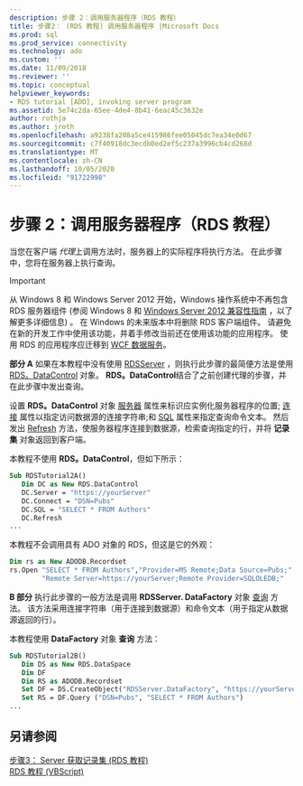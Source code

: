 ```yaml
---
description: 步骤 2：调用服务器程序（RDS 教程）
title: 步骤2： (RDS 教程) 调用服务器程序 |Microsoft Docs
ms.prod: sql
ms.prod_service: connectivity
ms.technology: ado
ms.custom: ''
ms.date: 11/09/2018
ms.reviewer: ''
ms.topic: conceptual
helpviewer_keywords:
- RDS tutorial [ADO], invoking server program
ms.assetid: 5e74c2da-65ee-4de4-8b41-6eac45c3632e
author: rothja
ms.author: jroth
ms.openlocfilehash: a9238fa208a5ce415986fee05045dc7ea34e0d67
ms.sourcegitcommit: c7f40918dc3ecdb0ed2ef5c237a3996cb4cd268d
ms.translationtype: MT
ms.contentlocale: zh-CN
ms.lasthandoff: 10/05/2020
ms.locfileid: "91722998"
---
```

# <a name="step-2-invoke-the-server-program-rds-tutorial"></a>步骤 2：调用服务器程序（RDS 教程）
当您在客户端 *代理*上调用方法时，服务器上的实际程序将执行方法。 在此步骤中，您将在服务器上执行查询。  
  
> [!IMPORTANT]
>  从 Windows 8 和 Windows Server 2012 开始，Windows 操作系统中不再包含 RDS 服务器组件 (参阅 Windows 8 和 [Windows Server 2012 兼容性指南](https://www.microsoft.com/download/details.aspx?id=27416) ，以了解更多详细信息) 。 在 Windows 的未来版本中将删除 RDS 客户端组件。 请避免在新的开发工作中使用该功能，并着手修改当前还在使用该功能的应用程序。 使用 RDS 的应用程序应迁移到 [WCF 数据服务](/dotnet/framework/wcf/)。  
  
 **部分 A** 如果在本教程中没有使用 [RDSServer](../../reference/rds-api/datafactory-object-rdsserver.md) ，则执行此步骤的最简便方法是使用 [RDS。DataControl](../../reference/rds-api/datacontrol-object-rds.md) 对象。 **RDS。DataControl**结合了之前创建代理的步骤，并在此步骤中发出查询。  
  
 设置 **RDS。DataControl** 对象 [服务器](../../reference/rds-api/server-property-rds.md) 属性来标识应实例化服务器程序的位置; [连接](../../reference/rds-api/connect-property-rds.md) 属性以指定访问数据源的连接字符串;和 [SQL](../../reference/rds-api/sql-property.md) 属性来指定查询命令文本。 然后发出 [Refresh](../../reference/rds-api/refresh-method-rds.md) 方法，使服务器程序连接到数据源，检索查询指定的行，并将 **记录集** 对象返回到客户端。  
  
 本教程不使用 **RDS。DataControl**，但如下所示：  
  
```vb
Sub RDSTutorial2A()  
   Dim DC as New RDS.DataControl  
   DC.Server = "https://yourServer"  
   DC.Connect = "DSN=Pubs"  
   DC.SQL = "SELECT * FROM Authors"  
   DC.Refresh  
...  
```  
  
 本教程不会调用具有 ADO 对象的 RDS，但这是它的外观：  
  
```vb
Dim rs as New ADODB.Recordset  
rs.Open "SELECT * FROM Authors","Provider=MS Remote;Data Source=Pubs;" & _  
        "Remote Server=https://yourServer;Remote Provider=SQLOLEDB;"  
```  
  
 **B 部分** 执行此步骤的一般方法是调用 **RDSServer. DataFactory** 对象 [查询](../../reference/rds-api/query-method-rds.md) 方法。 该方法采用连接字符串（用于连接到数据源）和命令文本（用于指定从数据源返回的行）。  
  
 本教程使用 **DataFactory** 对象 **查询** 方法：  
  
```vb
Sub RDSTutorial2B()  
   Dim DS as New RDS.DataSpace  
   Dim DF  
   Dim RS as ADODB.Recordset  
   Set DF = DS.CreateObject("RDSServer.DataFactory", "https://yourServer")  
   Set RS = DF.Query ("DSN=Pubs", "SELECT * FROM Authors")  
...  
```  
  
## <a name="see-also"></a>另请参阅  
 [步骤3： Server 获取记录集 (RDS 教程) ](./step-3-server-obtains-a-recordset-rds-tutorial.md)   
 [RDS 教程 (VBScript)](./rds-tutorial-vbscript.md)